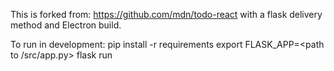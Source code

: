 This is forked from:
https://github.com/mdn/todo-react
with a flask delivery method and Electron build.

To run in development:
pip install -r requirements
export FLASK_APP=<path to /src/app.py>
flask run
